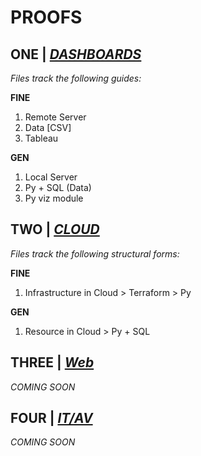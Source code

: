 # PROOFS

## ONE | [*DASHBOARDS*](https://github.com/jfremzrai/hybrid-futr/tree/main/PROOFS/ONE)

*Files track the following guides:*

**FINE** 
1. Remote Server
2. Data [CSV]
3. Tableau


**GEN** 
1. Local Server
2. Py + SQL (Data)
3. Py viz module


## TWO | [*CLOUD*](https://github.com/jfremzrai/hybrid-futr/tree/main/PROOFS/TWO)

*Files track the following structural forms:*

**FINE** 
1. Infrastructure in Cloud > Terraform > Py

**GEN** 
1. Resource in Cloud > Py + SQL


## THREE | [*Web*](https://github.com/jfremzrai/hybrid-futr/tree/main/PROOFS/THREE)

*COMING SOON*


## FOUR | [*IT/AV*](https://github.com/jfremzrai/hybrid-futr/tree/main/PROOFS/FOUR)

*COMING SOON*
